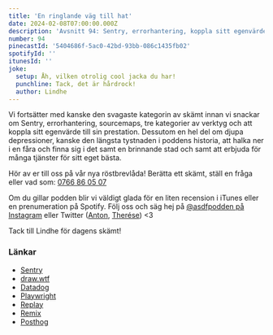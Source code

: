 ```yaml
---
title: 'En ringlande väg till hat'
date: 2024-02-08T07:00:00.000Z
description: 'Avsnitt 94: Sentry, errorhantering, koppla sitt egenvärde till sin prestation, en brinnande stad och mycket mycket annat.'
number: 94
pinecastId: '5404686f-5ac0-42bd-93bb-086c1435fb02'
spotifyId: ''
itunesId: ''
joke:
  setup: Åh, vilken otrolig cool jacka du har!
  punchline: Tack, det är hårdrock!
  author: Lindhe
---
```


Vi fortsätter med kanske den svagaste kategorin av skämt innan vi snackar om Sentry, errorhantering, sourcemaps, tre kategorier av verktyg och att koppla sitt egenvärde till sin prestation. Dessutom en hel del om djupa depressioner, kanske den längsta tystnaden i poddens historia, att halka ner i en fåra och finna sig i det samt en brinnande stad och samt att erbjuda för många tjänster för sitt eget bästa.

Hör av er till oss på vår nya röstbrevlåda! Berätta ett skämt, ställ en fråga eller vad som: [0766 86 05 07](tel:+46766860507)

Om du gillar podden blir vi väldigt glada för en liten recension i iTunes eller en prenumeration på Spotify. Följ oss och säg hej på [@asdfpodden på Instagram](https://www.instagram.com/asdfpodden/) eller Twitter ([Anton](https://twitter.com/Awnton), [Therése](https://twitter.com/tkomstadius)) &lt;3

Tack till Lindhe för dagens skämt!

### Länkar

- [Sentry](https://sentry.io/welcome/)
- [draw.wtf](https://draw.wtf/)
- [Datadog](https://www.datadoghq.com/)
- [Playwright](https://playwright.dev/)
- [Replay](https://www.replay.io/)
- [Remix](https://remix.run/)
- [Posthog](https://posthog.com/)
